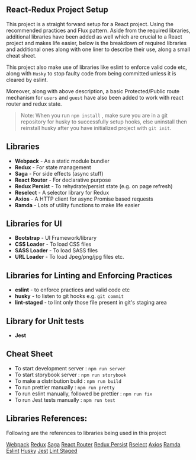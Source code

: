 ## React-Redux Project Setup

This project is a straight forward setup for a React project. Using the recommended practices and Flux pattern. Aside from the required libraries, additional libraries have been added as well which are crucial to a React project and makes life easier, below is the breakdown of required libraries and additional ones along with one liner to describe their use, along a small cheat sheet.

This project also make use of libraries like eslint to enforce valid code etc, along with `Husky` to stop faulty code from being committed unless it is cleared by eslint.

Moreover, along with above description, a basic Protected/Public route mechanism for `users` and `guest` have also been added to work with react router and redux state.

> Note: When you run `npm install` , make sure you are in a git repository for husky to successfully setup hooks, else uninstall then reinstall husky after you have initialized project with `git init`.

## Libraries

-   **Webpack** - As a static module bundler
-   **Redux** - For state management
-   **Saga** - For side effects (async stuff)
-   **React Router** - For declarative purpose
-   **Redux Persist** - To rehydrate/persist state (e.g. on page refresh)
-   **Reselect** - A selector library for Redux
-   **Axios** - A HTTP client for async Promise based requests
-   **Ramda** - Lots of utility functions to make life easier

## Libraries for UI

-   **Bootstrap** - UI Framework/library
-   **CSS Loader** - To load CSS files
-   **SASS Loader** - To load SASS files
-   **URL Loader** - To load Jpeg/png/jpg files etc.

## Libraries for Linting and Enforcing Practices

-   **eslint** - to enforce practices and valid code etc
-   **husky** - to listen to git hooks e.g. `git commit`
-   **lint-staged** - to lint only those file present in git's staging area

## Library for Unit tests

-   **Jest**

## Cheat Sheet

-   To start development server : `npm run server`
-   To start storybook server : `npm run storybook`
-   To make a distribution build : `npm run build`
-   To run prettier manually : `npm run pretty`
-   To run eslint manually, followed be prettier : `npm run fix`
-   To run Jest tests manually : `npm run test`

## Libraries References:

Following are the references to libraries being used in this project

[Webpack](https://webpack.js.org/concepts/)
[Redux](https://redux.js.org/)
[Saga](https://redux-saga.js.org/)
[React Router](https://reacttraining.com/react-router/web/guides/quick-start)
[Redux Persist](https://github.com/rt2zz/redux-persist)
[Rselect](https://github.com/reduxjs/reselect)
[Axios](https://github.com/axios/axios)
[Ramda](https://ramdajs.com/)
[Eslint](https://eslint.org/docs/user-guide/getting-started)
[Husky](https://github.com/typicode/husky)
[Jest](https://jestjs.io/)
[Lint Staged](https://github.com/okonet/lint-staged)
